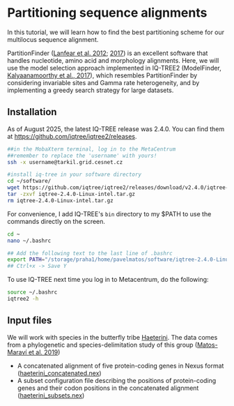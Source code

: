 # Partitioning sequence alignments

In this tutorial, we will learn how to find the best partitioning scheme for our multilocus sequence alignment.

PartitionFinder ([Lanfear et al. 2012](https://doi.org/10.1093/molbev/mss020); [2017](https://doi.org/10.1093/molbev/msw260)) is an excellent software that handles nucleotide, amino acid and morphology alignments. Here, we will use the model selection approach implemented in IQ-TREE2 (ModelFinder, [Kalyaanamoorthy et al., 2017](https://doi.org/10.1038/nmeth.4285)), which resembles PartitionFinder by considering invariable sites and Gamma rate heterogeneity, and by implementing a greedy search strategy for large datasets.

## Installation

As of August 2025, the latest IQ-TREE release was 2.4.0. You can find them at https://github.com/iqtree/iqtree2/releases.

```bash
##in the MobaXterm terminal, log in to the MetaCentrum
##remember to replace the 'username' with yours!
ssh -x username@tarkil.grid.cesnet.cz

#install iq-tree in your software directory
cd ~/software/
wget https://github.com/iqtree/iqtree2/releases/download/v2.4.0/iqtree-2.4.0-Linux-intel.tar.gz
tar -zxvf iqtree-2.4.0-Linux-intel.tar.gz
rm iqtree-2.4.0-Linux-intel.tar.gz
```

For convenience, I add IQ-TREE's `bin` directory to my $PATH to use the commands directly on the screen.

```bash
cd ~
nano ~/.bashrc

## Add the following text to the last line of .bashrc
export PATH="/storage/praha1/home/pavelmatos/software/iqtree-2.4.0-Linux-intel/bin:$PATH"
## Ctrl+x -> Save Y
```

To use IQ-TREE next time you log in to Metacentrum, do the following:

```bash
source ~/.bashrc
iqtree2 -h
```

## Input files

We will work with species in the butterfly tribe [Haeterini](https://en.wikipedia.org/wiki/Haeterini). The data comes from a phylogenetic and species-delimitation study of this group ([Matos-Maraví et al. 2019](https://doi.org/10.1111/syen.12352))

- A concatenated alignment of five protein-coding genes in Nexus format ([haeterini_concatenated.nex](https://github.com/pavelm14/lab_miscellaneous/blob/main/phylogeny/haeterini_concatenated.nex))
- A subset configuration file describing the positions of protein-coding genes and their codon positions in the concatenated alignment ([haeterini_subsets.nex](https://github.com/pavelm14/lab_miscellaneous/blob/main/phylogeny/haeterini_subsets.nex))

